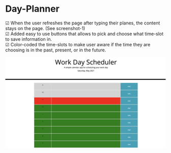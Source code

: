 # Day-Planner

&#x2611; When the user refreshes the page after typing their planes, the content stays on the page. (See screenshot-1)
<br>
&#x2611; Added easy to use buttons that allows to pick and choose what time-slot to save information in.
<br>
&#x2611; Color-coded the time-slots to make user aware if the time they are choosing is in the past, present, or in the future.
<br>

![Screenshot-1](./assets/images/whole.png)